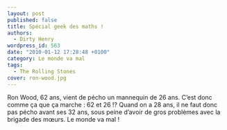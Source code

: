 ```yaml
---
layout: post
published: false
title: Spécial geek des maths !
authors:
  - Dirty Henry
wordpress_id: 563
date: "2010-01-12 17:28:48 +0100"
category: Le monde va mal
tags:
  - The Rolling Stones
cover: ron-wood.jpg
---
```


Ron Wood, 62 ans, vient de pécho un mannequin de 26 ans. C’est donc comme ça que
ça marche : 62 et 26 !? Quand on a 28 ans, il ne faut donc pas pécho avant ses
32 ans, sous peine d’avoir de gros problèmes avec la brigade des mœurs. Le monde
va mal !

